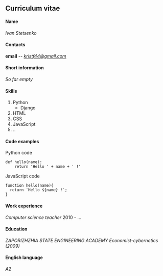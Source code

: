 ## **Curriculum vitae**



#### **Name**

*Ivan Stetsenko*

#### **Contacts**

**email** -- *kristf44@gmail.com*

#### **Short information**

*So far empty*

#### **Skills**

1. Python
    * Django
1. HTML
1. CSS
1. JavaScript
1. ..

#### **Code examples**

Python code
```
def hello(name):
    return 'Hello ' + name + ' !'
```
JavaScript code
``` 
function hello(name){
  return `Hello ${name} !`;  
}
```


#### **Work experience**

*Computer science teacher* 2010 - ...

#### **Education**

*ZAPORIZHZHIA STATE ENGINEERING ACADEMY Economist-cybernetics (2009)*

#### **English language**

*A2*
